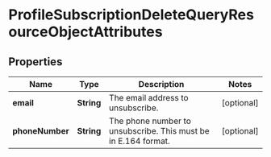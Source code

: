 # ProfileSubscriptionDeleteQueryResourceObjectAttributes

## Properties
Name | Type | Description | Notes
------------ | ------------- | ------------- | -------------
**email** | **String** | The email address to unsubscribe. |  [optional]
**phoneNumber** | **String** | The phone number to unsubscribe. This must be in E.164 format. |  [optional]
